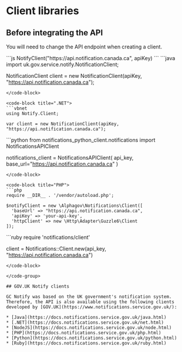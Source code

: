 # Client libraries

## Before integrating the API

You will need to change the API endpoint when creating a client.

<code-group>
<code-block title="Node.js">
```js
NotifyClient("https://api.notification.canada.ca", apiKey)
```
</code-block>

<code-block title="Java">
```java
import uk.gov.service.notify.NotificationClient;

NotificationClient client = new NotificationClient(apiKey, "https://api.notification.canada.ca");
```
</code-block>

<code-block title=".NET">
```vbnet
using Notify.Client;

var client = new NotificationClient(apiKey, "https://api.notification.canada.ca");
```
</code-block>

<code-block title="Python">
```python
from notifications_python_client.notifications import NotificationsAPIClient

notifications_client = NotificationsAPIClient(
    api_key,
    base_url="https://api.notification.canada.ca"
)
```
</code-block>

<code-block title="PHP">
```php
require __DIR__ . '/vendor/autoload.php';

$notifyClient = new \Alphagov\Notifications\Client([
  'baseUrl' => "https://api.notification.canada.ca",
  'apiKey' => 'your-api-key',
  'httpClient' => new \Http\Adapter\Guzzle6\Client
]);
```
</code-block>

<code-block title="Ruby">
```ruby
require 'notifications/client'

client = Notifications::Client.new(api_key, "https://api.notification.canada.ca")
```
</code-block>

</code-group>

## GOV.UK Notify clients

GC Notify was based on the UK government's notification system. Therefore, the API is also available using the following clients developed by [GOV.UK](https://www.notifications.service.gov.uk/):

* [Java](https://docs.notifications.service.gov.uk/java.html)
* [.NET](https://docs.notifications.service.gov.uk/net.html)
* [NodeJS](https://docs.notifications.service.gov.uk/node.html)
* [PHP](https://docs.notifications.service.gov.uk/php.html)
* [Python](https://docs.notifications.service.gov.uk/python.html)
* [Ruby](https://docs.notifications.service.gov.uk/ruby.html)

